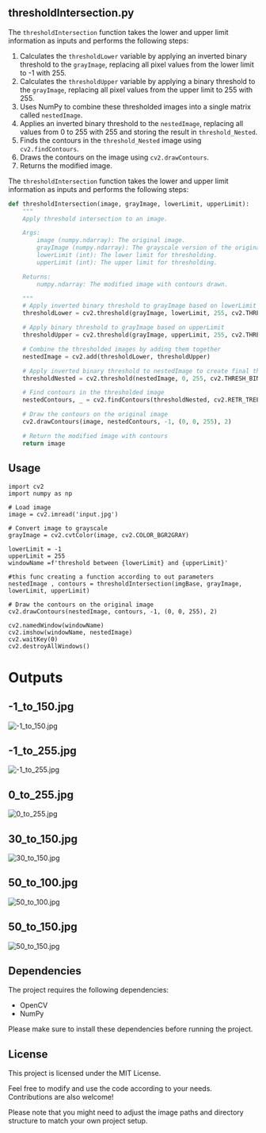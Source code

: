 ## thresholdIntersection.py

The `thresholdIntersection` function takes the lower and upper limit information as inputs and performs the following steps:

1. Calculates the `thresholdLower` variable by applying an inverted binary threshold to the `grayImage`, replacing all pixel values from the lower limit to -1 with 255.
2. Calculates the `thresholdUpper` variable by applying a binary threshold to the `grayImage`, replacing all pixel values from the upper limit to 255 with 255.
3. Uses NumPy to combine these thresholded images into a single matrix called `nestedImage`.
4. Applies an inverted binary threshold to the `nestedImage`, replacing all values from 0 to 255 with 255 and storing the result in `threshold_Nested`.
5. Finds the contours in the `threshold_Nested` image using `cv2.findContours`.
6. Draws the contours on the image using `cv2.drawContours`.
8. Returns the modified image.



The `thresholdIntersection` function takes the lower and upper limit information as inputs and performs the following steps:

```python
def thresholdIntersection(image, grayImage, lowerLimit, upperLimit):
    """
    Apply threshold intersection to an image.

    Args:
        image (numpy.ndarray): The original image.
        grayImage (numpy.ndarray): The grayscale version of the original image.
        lowerLimit (int): The lower limit for thresholding.
        upperLimit (int): The upper limit for thresholding.

    Returns:
        numpy.ndarray: The modified image with contours drawn.

    """
    # Apply inverted binary threshold to grayImage based on lowerLimit
    thresholdLower = cv2.threshold(grayImage, lowerLimit, 255, cv2.THRESH_BINARY_INV)[1]

    # Apply binary threshold to grayImage based on upperLimit
    thresholdUpper = cv2.threshold(grayImage, upperLimit, 255, cv2.THRESH_BINARY)[1]

    # Combine the thresholded images by adding them together
    nestedImage = cv2.add(thresholdLower, thresholdUpper)

    # Apply inverted binary threshold to nestedImage to create final thresholded image
    thresholdNested = cv2.threshold(nestedImage, 0, 255, cv2.THRESH_BINARY_INV)[1]

    # Find contours in the thresholded image
    nestedContours, _ = cv2.findContours(thresholdNested, cv2.RETR_TREE, cv2.CHAIN_APPROX_SIMPLE)

    # Draw the contours on the original image
    cv2.drawContours(image, nestedContours, -1, (0, 0, 255), 2)

    # Return the modified image with contours
    return image

```

## Usage

```
import cv2
import numpy as np

# Load image
image = cv2.imread('input.jpg')

# Convert image to grayscale
grayImage = cv2.cvtColor(image, cv2.COLOR_BGR2GRAY)

lowerLimit = -1
upperLimit = 255
windowName =f'threshold between {lowerLimit} and {upperLimit}'

#this func creating a function according to out parameters
nestedImage , contours = thresholdIntersection(imgBase, grayImage, lowerLimit, upperLimit)

# Draw the contours on the original image
cv2.drawContours(nestedImage, contours, -1, (0, 0, 255), 2)

cv2.namedWindow(windowName)    
cv2.imshow(windowName, nestedImage)
cv2.waitKey(0) 
cv2.destroyAllWindows()

```

# Outputs

## -1_to_150.jpg
![-1_to_150.jpg](images/-1_to_150.jpg)

## -1_to_255.jpg
![-1_to_255.jpg](images/-1_to_255.jpg)

## 0_to_255.jpg
![0_to_255.jpg](images/0_to_255.jpg)

## 30_to_150.jpg
![30_to_150.jpg](images/30_to_150.jpg)

## 50_to_100.jpg
![50_to_100.jpg](images/50_to_100.jpg)

## 50_to_150.jpg
![50_to_150.jpg](images/50_to_150.jpg)

## Dependencies

The project requires the following dependencies:

- OpenCV
- NumPy

Please make sure to install these dependencies before running the project.

## License

This project is licensed under the MIT License.

Feel free to modify and use the code according to your needs. Contributions are also welcome!

Please note that you might need to adjust the image paths and directory structure to match your own project setup.
